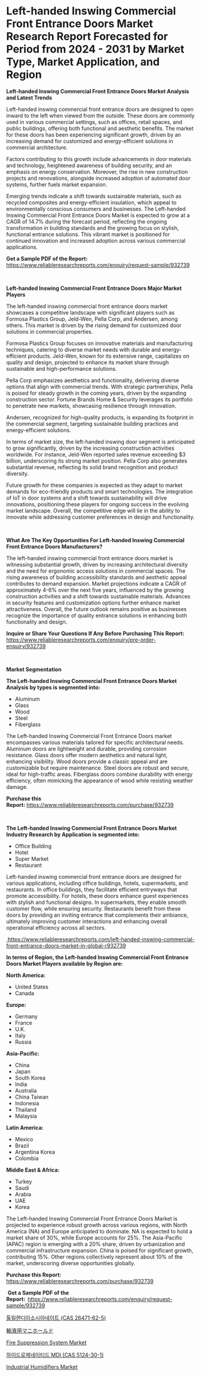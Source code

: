 <p><h1>Left-handed Inswing Commercial Front Entrance Doors Market Research Report Forecasted for Period from 2024 -  2031 by Market Type, Market Application, and Region</h1></p><p><strong>Left-handed Inswing Commercial Front Entrance Doors Market Analysis and Latest Trends</strong></p>
<p><p>Left-handed inswing commercial front entrance doors are designed to open inward to the left when viewed from the outside. These doors are commonly used in various commercial settings, such as offices, retail spaces, and public buildings, offering both functional and aesthetic benefits. The market for these doors has been experiencing significant growth, driven by an increasing demand for customized and energy-efficient solutions in commercial architecture.</p><p>Factors contributing to this growth include advancements in door materials and technology, heightened awareness of building security, and an emphasis on energy conservation. Moreover, the rise in new construction projects and renovations, alongside increased adoption of automated door systems, further fuels market expansion. </p><p>Emerging trends indicate a shift towards sustainable materials, such as recycled composites and energy-efficient insulation, which appeal to environmentally conscious consumers and businesses. The Left-handed Inswing Commercial Front Entrance Doors Market is expected to grow at a CAGR of 14.7% during the forecast period, reflecting the ongoing transformation in building standards and the growing focus on stylish, functional entrance solutions. This vibrant market is positioned for continued innovation and increased adoption across various commercial applications.</p></p>
<p><strong>Get a Sample PDF of the Report:&nbsp;</strong> <a href="https://www.reliableresearchreports.com/enquiry/request-sample/932739">https://www.reliableresearchreports.com/enquiry/request-sample/932739</a></p>
<p>&nbsp;</p>
<p><strong>Left-handed Inswing Commercial Front Entrance Doors Major Market Players</strong></p>
<p><p>The left-handed inswing commercial front entrance doors market showcases a competitive landscape with significant players such as Formosa Plastics Group, Jeld-Wen, Pella Corp, and Andersen, among others. This market is driven by the rising demand for customized door solutions in commercial properties.</p><p>Formosa Plastics Group focuses on innovative materials and manufacturing techniques, catering to diverse market needs with durable and energy-efficient products. Jeld-Wen, known for its extensive range, capitalizes on quality and design, projected to enhance its market share through sustainable and high-performance solutions.</p><p>Pella Corp emphasizes aesthetics and functionality, delivering diverse options that align with commercial trends. With strategic partnerships, Pella is poised for steady growth in the coming years, driven by the expanding construction sector. Fortune Brands Home & Security leverages its portfolio to penetrate new markets, showcasing resilience through innovation.</p><p>Andersen, recognized for high-quality products, is expanding its footprint in the commercial segment, targeting sustainable building practices and energy-efficient solutions.</p><p>In terms of market size, the left-handed inswing door segment is anticipated to grow significantly, driven by the increasing construction activities worldwide. For instance, Jeld-Wen reported sales revenue exceeding $3 billion, underscoring its strong market position. Pella Corp also generates substantial revenue, reflecting its solid brand recognition and product diversity.</p><p>Future growth for these companies is expected as they adapt to market demands for eco-friendly products and smart technologies. The integration of IoT in door systems and a shift towards sustainability will drive innovations, positioning these players for ongoing success in the evolving market landscape. Overall, the competitive edge will lie in the ability to innovate while addressing customer preferences in design and functionality.</p></p>
<p>&nbsp;</p>
<p><strong>What Are The Key Opportunities For Left-handed Inswing Commercial Front Entrance Doors Manufacturers?</strong></p>
<p><p>The left-handed inswing commercial front entrance doors market is witnessing substantial growth, driven by increasing architectural diversity and the need for ergonomic access solutions in commercial spaces. The rising awareness of building accessibility standards and aesthetic appeal contributes to demand expansion. Market projections indicate a CAGR of approximately 4-6% over the next five years, influenced by the growing construction activities and a shift towards sustainable materials. Advances in security features and customization options further enhance market attractiveness. Overall, the future outlook remains positive as businesses recognize the importance of quality entrance solutions in enhancing both functionality and design.</p></p>
<p><strong>Inquire or Share Your Questions If Any Before Purchasing This Report:</strong> <a href="https://www.reliableresearchreports.com/enquiry/pre-order-enquiry/932739">https://www.reliableresearchreports.com/enquiry/pre-order-enquiry/932739</a></p>
<p>&nbsp;</p>
<p><strong>Market Segmentation</strong></p>
<p><strong>The Left-handed Inswing Commercial Front Entrance Doors Market Analysis by types is segmented into:</strong></p>
<p><ul><li>Aluminum</li><li>Glass</li><li>Wood</li><li>Steel</li><li>Fiberglass</li></ul></p>
<p><p>The Left-handed Inswing Commercial Front Entrance Doors market encompasses various materials tailored for specific architectural needs. Aluminum doors are lightweight and durable, providing corrosion resistance. Glass doors offer modern aesthetics and natural light, enhancing visibility. Wood doors provide a classic appeal and are customizable but require maintenance. Steel doors are robust and secure, ideal for high-traffic areas. Fiberglass doors combine durability with energy efficiency, often mimicking the appearance of wood while resisting weather damage.</p></p>
<p><strong>Purchase this Report:&nbsp;</strong><a href="https://www.reliableresearchreports.com/purchase/932739">https://www.reliableresearchreports.com/purchase/932739</a></p>
<p>&nbsp;</p>
<p><strong>The Left-handed Inswing Commercial Front Entrance Doors Market Industry Research by Application is segmented into:</strong></p>
<p><ul><li>Office Building</li><li>Hotel</li><li>Super Market</li><li>Restaurant</li></ul></p>
<p><p>Left-handed inswing commercial front entrance doors are designed for various applications, including office buildings, hotels, supermarkets, and restaurants. In office buildings, they facilitate efficient entryways that promote accessibility. For hotels, these doors enhance guest experiences with stylish and functional designs. In supermarkets, they enable smooth customer flow, while ensuring security. Restaurants benefit from these doors by providing an inviting entrance that complements their ambiance, ultimately improving customer interactions and enhancing overall operational efficiency across all sectors.</p></p>
<p><a href="https://www.reliableresearchreports.com/left-handed-inswing-commercial-front-entrance-doors-market-in-global-r932739">&nbsp;https://www.reliableresearchreports.com/left-handed-inswing-commercial-front-entrance-doors-market-in-global-r932739</a></p>
<p><strong>In terms of Region, the Left-handed Inswing Commercial Front Entrance Doors Market Players available by Region are:</strong></p>
<p>
    <p> <strong> North America: </strong>
        <ul>
            <li>United States</li>
            <li>Canada</li>
        </ul>
        </p> 
    <p> <strong> Europe: </strong>
        <ul>
            <li>Germany</li>
            <li>France</li>
            <li>U.K.</li>
            <li>Italy</li>
            <li>Russia</li>
        </ul>
        </p> 
    <p> <strong> Asia-Pacific: </strong>
        <ul>
            <li>China</li>
            <li>Japan</li>
            <li>South Korea</li>
            <li>India</li>
            <li>Australia</li>
            <li>China Taiwan</li>
            <li>Indonesia</li>
            <li>Thailand</li>
            <li>Malaysia</li>
        </ul>
        </p> 
    <p> <strong> Latin America: </strong>
        <ul>
            <li>Mexico</li>
            <li>Brazil</li>
            <li>Argentina Korea</li>
            <li>Colombia</li>
        </ul>
        </p> 
    <p> <strong> Middle East & Africa: </strong>
        <ul>
            <li>Turkey</li>
            <li>Saudi</li>
            <li>Arabia</li>
            <li>UAE</li>
            <li>Korea</li>
        </ul>
    </p>
    </p>
<p><p>The Left-handed Inswing Commercial Front Entrance Doors Market is projected to experience robust growth across various regions, with North America (NA) and Europe anticipated to dominate. NA is expected to hold a market share of 30%, while Europe accounts for 25%. The Asia-Pacific (APAC) region is emerging with a 20% share, driven by urbanization and commercial infrastructure expansion. China is poised for significant growth, contributing 15%. Other regions collectively represent about 10% of the market, underscoring diverse opportunities globally.</p></p>
<p><strong>Purchase this Report: </strong><a href="https://www.reliableresearchreports.com/purchase/932739">https://www.reliableresearchreports.com/purchase/932739</a></p>
<p>&nbsp;<strong>Get a Sample PDF of the Report:&nbsp;&nbsp;</strong><a href="https://www.reliableresearchreports.com/enquiry/request-sample/932739">https://www.reliableresearchreports.com/enquiry/request-sample/932739</a></p>
<p><strong></strong></p>
<p><p><a href="https://medium.com/@ayesakhan333/%EC%84%B8%EA%B3%84-tolylenediisocyanate-cas-26471-62-5-market-%EC%9D%80-2024%EC%97%90%EC%84%9C-2031%EB%A1%9C-%EC%97%B0%ED%8F%89%EA%B7%A0-%EC%A6%9D%EA%B0%80%EC%9C%A8%EC%9D%84-%EB%B3%B4%EC%9D%BC-%EA%B2%83%EC%9C%BC%EB%A1%9C-%EC%98%88%EC%83%81%EB%90%A9%EB%8B%88%EB%8B%A4-5029a7a25bc2">톨릴렌디이소시아네이트 (CAS 26471-62-5)</a></p><p><a href="https://medium.com/@jolyongue8huy/manifold-for-infusion-market-%E3%81%AF-%E3%82%B3%E3%82%B9%E3%83%88%E7%AE%A1%E7%90%86%E3%81%A8%E5%8A%B9%E7%8E%87%E5%90%91%E4%B8%8A%E3%82%92%E5%84%AA%E5%85%88%E3%81%97%E3%81%BE%E3%81%99-%E3%81%95%E3%82%89%E3%81%AB-%E5%A0%B1%E5%91%8A%E6%9B%B8%E3%81%AF%E5%B8%82%E5%A0%B4%E3%81%AE%E9%9C%80%E8%A6%81%E9%9D%A2%E3%81%A8%E4%BE%9B%E7%B5%A6%E9%9D%A2%E3%81%AE%E4%B8%A1%E6%96%B9%E3%82%92%E3%82%AB%E3%83%90%E3%83%BC%E3%81%97%E3%81%A6%E3%81%84%E3%81%BE%E3%81%99-manifold-for-ec3225e823cb">輸液用マニホールド</a></p><p><a href="https://www.linkedin.com/pulse/why-should-you-invest-fire-suppression-system-market-trends-adhje?trackingId=4R5obXSwSs2d8nDkW6YSHA%3D%3D">Fire Suppression System Market</a></p><p><a href="https://medium.com/@ayesakhan333/%EC%A0%84%EB%9E%B5%EC%A0%81-%EC%8B%9C%EC%9E%A5-%ED%86%B5%EC%B0%B0%EB%A0%A5-%EA%B8%80%EB%A1%9C%EB%B2%8C-%EC%88%98%EC%86%8C%ED%99%94-mdi-cas-5124-30-1-%EC%8B%9C%EC%9E%A5-2024-2031-7ab8e221ac22">하이드로제네이티드 MDI (CAS 5124-30-1)</a></p><p><a href="https://medium.com/@ashrafarfi4_21087/the-industrial-humidifiers-industry-analysis-report-offers-a-comprehensive-and-current-0e20283be73f">Industrial Humidifiers Market</a></p></p>